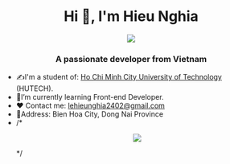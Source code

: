 <h1 align="center">Hi 👋, I'm Hieu Nghia</h1>
<p align="center"><img src="https://img.icons8.com/color/48/000000/vietnam-circular.png"/></p>
<h3 align="center">A passionate developer from Vietnam </h3>

- ✍I'm a student of: [Ho Chi Minh City University of Technology](https://hutech.edu.vn) (HUTECH).
- 🌱I’m currently learning Front-end Developer.
- ❤ Contact me: lehieunghia2402@gmail.com
- 📍Address: Bien Hoa City, Dong Nai Province
- 
  /*
  <p align="center" alt="Coding Hello" height="20" width="20"><img src="https://camo.githubusercontent.com/cae12fddd9d6982901d82580bdf321d81fb299141098ca1c2d4891870827bf17/68747470733a2f2f6d69726f2e6d656469756d2e636f6d2f6d61782f313336302f302a37513379765349765f7430696f4a2d5a2e676966"/></p>
  */


